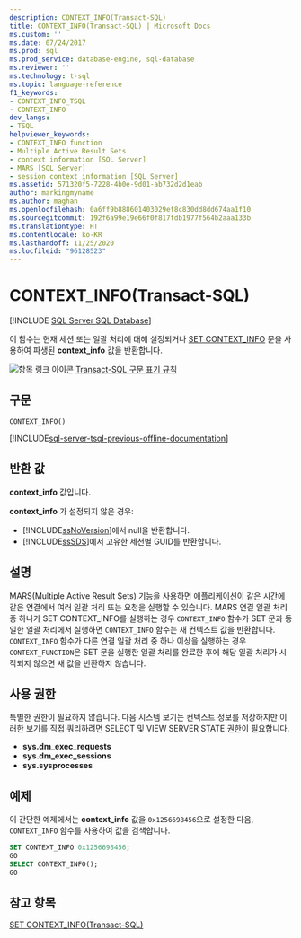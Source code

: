 ```yaml
---
description: CONTEXT_INFO(Transact-SQL)
title: CONTEXT_INFO(Transact-SQL) | Microsoft Docs
ms.custom: ''
ms.date: 07/24/2017
ms.prod: sql
ms.prod_service: database-engine, sql-database
ms.reviewer: ''
ms.technology: t-sql
ms.topic: language-reference
f1_keywords:
- CONTEXT_INFO_TSQL
- CONTEXT_INFO
dev_langs:
- TSQL
helpviewer_keywords:
- CONTEXT_INFO function
- Multiple Active Result Sets
- context information [SQL Server]
- MARS [SQL Server]
- session context information [SQL Server]
ms.assetid: 571320f5-7228-4b0e-9d01-ab732d2d1eab
author: markingmyname
ms.author: maghan
ms.openlocfilehash: 0a6ff9b888601403029ef8c830dd8dd674aa1f10
ms.sourcegitcommit: 192f6a99e19e66f0f817fdb1977f564b2aaa133b
ms.translationtype: HT
ms.contentlocale: ko-KR
ms.lasthandoff: 11/25/2020
ms.locfileid: "96128523"
---
```

# <a name="context_info--transact-sql"></a>CONTEXT_INFO(Transact-SQL)
[!INCLUDE [SQL Server SQL Database](../../includes/applies-to-version/sql-asdb.md)]

이 함수는 현재 세션 또는 일괄 처리에 대해 설정되거나 [SET CONTEXT_INFO](../../t-sql/statements/set-context-info-transact-sql.md) 문을 사용하여 파생된 **context_info** 값을 반환합니다.
  
![항목 링크 아이콘](../../database-engine/configure-windows/media/topic-link.gif "항목 링크 아이콘") [Transact-SQL 구문 표기 규칙](../../t-sql/language-elements/transact-sql-syntax-conventions-transact-sql.md)
  
## <a name="syntax"></a>구문  
  
```syntaxsql
CONTEXT_INFO()  
```  

[!INCLUDE[sql-server-tsql-previous-offline-documentation](../../includes/sql-server-tsql-previous-offline-documentation.md)]

## <a name="return-value"></a>반환 값
**context_info** 값입니다.
  
**context_info** 가 설정되지 않은 경우:
-   [!INCLUDE[ssNoVersion](../../includes/ssnoversion-md.md)]에서 null을 반환합니다.  
-   [!INCLUDE[ssSDS](../../includes/sssds-md.md)]에서 고유한 세션별 GUID를 반환합니다.  
  
## <a name="remarks"></a>설명  
MARS(Multiple Active Result Sets) 기능을 사용하면 애플리케이션이 같은 시간에 같은 연결에서 여러 일괄 처리 또는 요청을 실행할 수 있습니다. MARS 연결 일괄 처리 중 하나가 SET CONTEXT_INFO를 실행하는 경우 `CONTEXT_INFO` 함수가 SET 문과 동일한 일괄 처리에서 실행하면 `CONTEXT_INFO` 함수는 새 컨텍스트 값을 반환합니다. `CONTEXT_INFO` 함수가 다른 연결 일괄 처리 중 하나 이상을 실행하는 경우 `CONTEXT_FUNCTION`은 SET 문을 실행한 일괄 처리를 완료한 후에 해당 일괄 처리가 시작되지 않으면 새 값을 반환하지 않습니다.
  
## <a name="permissions"></a>사용 권한  
특별한 권한이 필요하지 않습니다. 다음 시스템 보기는 컨텍스트 정보를 저장하지만 이러한 보기를 직접 쿼리하려면 SELECT 및 VIEW SERVER STATE 권한이 필요합니다.
- **sys.dm_exec_requests**
- **sys.dm_exec_sessions**
- **sys.sysprocesses**
  
## <a name="examples"></a>예제  
이 간단한 예제에서는 **context_info** 값을 `0x1256698456`으로 설정한 다음, `CONTEXT_INFO` 함수를 사용하여 값을 검색합니다.
  
```sql
SET CONTEXT_INFO 0x1256698456;  
GO  
SELECT CONTEXT_INFO();  
GO  
```  
  
## <a name="see-also"></a>참고 항목
[SET CONTEXT_INFO&#40;Transact-SQL&#41;](../../t-sql/statements/set-context-info-transact-sql.md)
  
  
